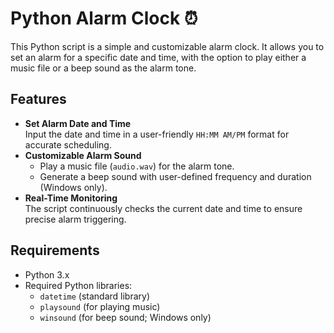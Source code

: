 # Python Alarm Clock ⏰

This Python script is a simple and customizable alarm clock. It allows you to set an alarm for a specific date and time, with the option to play either a music file or a beep sound as the alarm tone.

## Features
- **Set Alarm Date and Time**  
  Input the date and time in a user-friendly `HH:MM AM/PM` format for accurate scheduling.
- **Customizable Alarm Sound**  
  - Play a music file (`audio.wav`) for the alarm tone.  
  - Generate a beep sound with user-defined frequency and duration (Windows only).
- **Real-Time Monitoring**  
  The script continuously checks the current date and time to ensure precise alarm triggering.

## Requirements
- Python 3.x
- Required Python libraries:
  - `datetime` (standard library)
  - `playsound` (for playing music)
  - `winsound` (for beep sound; Windows only)
